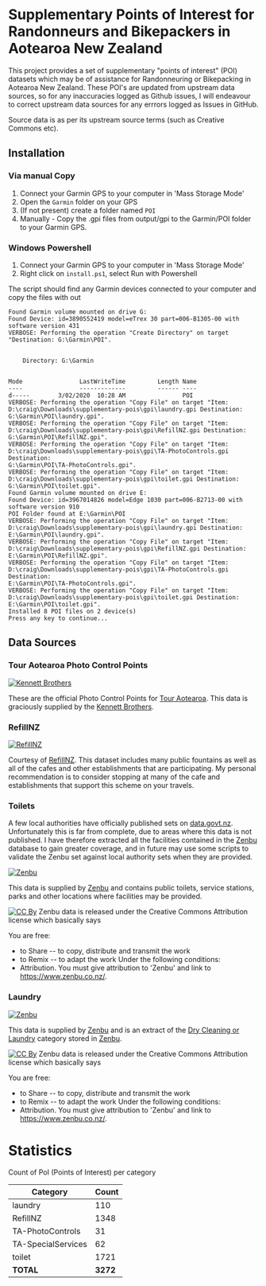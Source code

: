 # Supplementary Points of Interest for Randonneurs and Bikepackers in Aotearoa New Zealand

This project provides a set of supplementary "points of interest" (POI) datasets which may be of assistance for Randonneuring or Bikepacking in Aotearoa New Zealand.
These POI's are updated from upstream data sources, so for any inaccuracies logged as Github issues, I will endeavour to correct upstream data sources for any errrors logged as Issues in GitHub.

Source data is as per its upstream source terms (such as Creative Commons etc).

## Installation

### Via manual Copy

1. Connect your Garmin GPS to your computer in 'Mass Storage Mode'
2. Open the `Garmin` folder on your GPS
3. (If not present) create a folder named `POI`
4. Manually - Copy the .gpi files from output/gpi to the Garmin/POI folder to your Garmin GPS.

### Windows Powershell

1. Connect your Garmin GPS to your computer in 'Mass Storage Mode'
2. Right click on `install.ps1`, select Run with Powershell

The script should find any Garmin devices connected to your computer and copy the files with out

```
Found Garmin volume mounted on drive G:
Found Device: id=3890552419 model=eTrex 30 part=006-B1305-00 with software version 431
VERBOSE: Performing the operation "Create Directory" on target "Destination: G:\Garmin\POI".


    Directory: G:\Garmin


Mode                LastWriteTime         Length Name
----                -------------         ------ ----
d-----        3/02/2020  10:28 AM                POI
VERBOSE: Performing the operation "Copy File" on target "Item:
D:\craig\Downloads\supplementary-pois\gpi\laundry.gpi Destination: G:\Garmin\POI\laundry.gpi".
VERBOSE: Performing the operation "Copy File" on target "Item:
D:\craig\Downloads\supplementary-pois\gpi\RefillNZ.gpi Destination: G:\Garmin\POI\RefillNZ.gpi".
VERBOSE: Performing the operation "Copy File" on target "Item:
D:\craig\Downloads\supplementary-pois\gpi\TA-PhotoControls.gpi Destination:
G:\Garmin\POI\TA-PhotoControls.gpi".
VERBOSE: Performing the operation "Copy File" on target "Item:
D:\craig\Downloads\supplementary-pois\gpi\toilet.gpi Destination: G:\Garmin\POI\toilet.gpi".
Found Garmin volume mounted on drive E:
Found Device: id=3967014826 model=Edge 1030 part=006-B2713-00 with software version 910
POI Folder found at E:\Garmin\POI
VERBOSE: Performing the operation "Copy File" on target "Item:
D:\craig\Downloads\supplementary-pois\gpi\laundry.gpi Destination: E:\Garmin\POI\laundry.gpi".
VERBOSE: Performing the operation "Copy File" on target "Item:
D:\craig\Downloads\supplementary-pois\gpi\RefillNZ.gpi Destination: E:\Garmin\POI\RefillNZ.gpi".
VERBOSE: Performing the operation "Copy File" on target "Item:
D:\craig\Downloads\supplementary-pois\gpi\TA-PhotoControls.gpi Destination:
E:\Garmin\POI\TA-PhotoControls.gpi".
VERBOSE: Performing the operation "Copy File" on target "Item:
D:\craig\Downloads\supplementary-pois\gpi\toilet.gpi Destination: E:\Garmin\POI\toilet.gpi".
Installed 8 POI files on 2 device(s)
Press any key to continue...
```



## Data Sources

### Tour Aotearoa Photo Control Points

[![Kennett Brothers](https://www.kennett.co.nz/wp-content/themes/kennett/imgs/kennett-logo.png)](https://www.kennett.co.nz)

These are the official Photo Control Points for [Tour Aotearoa](http://www.touraotearoa.nz/p/home.html). This data is graciously supplied by the [Kennett Brothers](https://www.kennett.co.nz).

### RefillNZ

[![RefillNZ](https://refillnz.org.nz/wp-content/uploads/2019/02/logo_refil_S.png)](https://refillnz.org.nz/)

Courtesy of [RefillNZ](https://refillnz.org.nz/). This dataset includes many public fountains as well as all of the cafes and other establishments that are participating. My personal recommendation is to consider stopping at many of the cafe and establishments that support this scheme on your travels.

### Toilets

A few local authorities have officially published sets on [data.govt.nz](https://data.govt.nz). Unfortunately this is far from complete, due to areas where this data is not published. I have therefore extracted all the facilities contained in the [Zenbu](https://www.zenbu.co.nz) database to gain greater coverage, and in future may use some scripts to validate the Zenbu set against local authority sets when they are provided.

[![Zenbu](https://www.zenbu.co.nz/images/zenbu_logo3.gif)](https://www.zenbu.co.nz/)

This data is supplied by [Zenbu](https://www.zenbu.co.nz) and contains public toilets, service stations, parks and other locations where facilities may be provided.

[![CC By](https://www.zenbu.co.nz/images/CC-attribution.png)](https://creativecommons.org/licenses/by/3.0/)
Zenbu data is released under the Creative Commons Attribution license which basically says

You are free:
* to Share -- to copy, distribute and transmit the work
* to Remix -- to adapt the work
Under the following conditions:
* Attribution. You must give attribution to 'Zenbu' and link to https://www.zenbu.co.nz/.

### Laundry

[![Zenbu](https://www.zenbu.co.nz/images/zenbu_logo3.gif)](https://www.zenbu.co.nz/)

This data is supplied by [Zenbu](https://www.zenbu.co.nz) and is an extract of the [Dry Cleaning or Laundry](https://www.zenbu.co.nz/categories/24-drycleaningorlaundry) category stored in [Zenbu](https://www.zenbu.co.nz).

[![CC By](https://www.zenbu.co.nz/images/CC-attribution.png)](https://creativecommons.org/licenses/by/3.0/)
Zenbu data is released under the Creative Commons Attribution license which basically says

You are free:
* to Share -- to copy, distribute and transmit the work
* to Remix -- to adapt the work
Under the following conditions:
* Attribution. You must give attribution to 'Zenbu' and link to https://www.zenbu.co.nz/.

# Statistics

Count of PoI (Points of Interest) per category

| Category                  | Count     |
| ------------------------- | --------- |
| laundry                   | 110       |
| RefillNZ                  | 1348      |
| TA-PhotoControls          | 31        |
| TA-SpecialServices        | 62        |
| toilet                    | 1721      |
| __TOTAL__                 | __3272__  |
